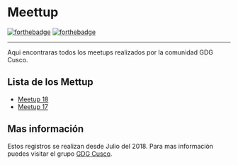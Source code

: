 # Meettup
[![forthebadge](https://forthebadge.com/images/badges/built-by-developers.svg)](https://forthebadge.com) [![forthebadge](https://forthebadge.com/images/badges/makes-people-smile.svg)](https://forthebadge.com) 
______
Aqui encontraras todos los meetups realizados por la comunidad GDG Cusco.

## Lista de los Mettup
 - [Meetup 18](https://github.com/GDG-Cusco/Meettup/tree/master/Meetup-18)
 - [Meetup 17](https://github.com/GDG-Cusco/Meettup/tree/master/Meetup-17)

## Mas información
Estos registros se realizan desde Julio del 2018.
Para mas información puedes visitar el grupo [GDG Cusco](https://www.facebook.com/gdgcusco).
